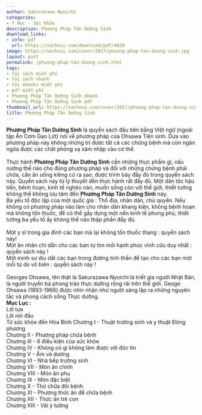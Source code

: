 ```yaml
---
author: Sakurazawa Nyoichi
categories:
- Y Học - Sức Khỏe
description: Phương Pháp Tân Dưỡng Sinh
download_links:
- info: pdf
  url: https://sachvui.com/download/pdf/4020
image: https://sachvui.com/cover/2017/phuong-phap-tan-duong-sinh.jpg
layout: post
permalink: /phuong-phap-tan-duong-sinh.html
tags:
- tải sách miễn phí
- tải sách nhanh
- tải ebooks miễn phí
- pdf miễn phí
- Phương Pháp Tân Dưỡng Sinh ebook
- Phương Pháp Tân Dưỡng Sinh pdf
thumbnail_url: https://sachvui.com/cover/2017/phuong-phap-tan-duong-sinh.jpg
title: Phương Pháp Tân Dưỡng Sinh
---
```


 <div class="item-desc text-justify"> <p><strong>Phương Pháp Tân Dưỡng Sinh</strong> là quyển sách đầu tiên bằng Việt ngữ (ngoài tập Ăn Cơm Gạo Lứt) nói về phương pháp của Ohsawa Tiên sinh. Dựa vào phương pháp này không những trị được tất cả các chứng bệnh mà còn ngăn ngừa được các chất phóng xạ xâm nhập vào cơ thể.<br><br>Thực hành <strong>Phương Pháp Tân Dưỡng Sinh</strong> cần những thực phẩm gì, nấu nướng thế nào cho đúng phương pháp và đối với những chứng bệnh phải chữa, cần ăn uống kiêng cử ra sao, được trình bày đầy đủ trong quyển sách này. Quyển sách này từ lý thuyết đến thực hành rất đầy đủ. Một dân tộc hậu tiến, bênh hoạn, kinh tế nghèo nàn, muốn sống còn với thế giới, thiết tưởng không thể không lưu tâm đến <strong>Phương Pháp Tân Dưỡng Sinh</strong> này.<br>Ba yếu tố độc lập của một quốc gia : Thổ địa, nhân dân, chủ quyền. Nếu không có phương pháp nào làm cho nhân dân khang kiện, không bệnh hoạn mà không tốn thuốc, để có thể gầy dựng một nền kinh tế phong phú, thiết tưởng ba yếu tố ấy không thể nào thập phần đầy đủ.<br><br>Một y sĩ trong gia đình các bạn mà lại không tốn thuốc thang : quyển sách này!<br>Một ân nhân chỉ dẫn cho các bạn tự tìm mối hạnh phúc vĩnh cữu duy nhất : quyển sách này !<br>Một minh sư dìu dắt các bạn trong đường tinh thần để tạo cho các bạn một mối tự do vô biên : quyển sách này !<br><br>Georges Ohsawa, tên thật là Sakurazawa Nyoichi là triết gia người Nhật Bản, là người truyền bá phong trào thực dưỡng rộng rãi trên thế giới. Geoge Ohsawa (1893-1966) được nhìn nhận như người sáng lập ra những nguyên tắc và phong cách sống Thực dưỡng.<br><strong>Mục Lục :</strong><br>Lời tựa<br>Lời nói đầu<br>Từ sức khỏe đến Hòa Bình Chương I - Thuật trường sinh và y thuật Đông phương<br>Chương II - Phương pháp chữa bệnh<br>Chương III - 6 điều kiện của sức khỏe<br>Chương IV - Không có gì không làm được với đức tin<br>Chương V - Âm và dương<br>Chương VI - Nhà bếp trường sinh<br>Chương VII - Món ăn chính<br>Chương VIII - Món ăn phụ<br>Chương IX - Món đặc biệt<br>Chương X - Thử chữa đôi bệnh<br>Chương XI - Phương thức ăn để chữa bệnh<br>Chương XII - Thức ăn trẻ con<br>Chương XIII - Vài ý tưởng</p> </div>